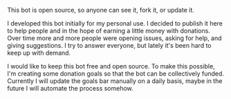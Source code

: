 This bot is open source, so anyone can see it, fork it, or update it.

I developed this bot initially for my personal use. I decided to publish it here to help people and in the hope of earning a little money with donations. Over time more and more people were opening issues, asking for help, and giving suggestions. I try to answer everyone, but lately it's been hard to keep up with demand.

I would like to keep this bot free and open source. To make this possible, I'm creating some donation goals so that the bot can be collectively funded. Currently I will update the goals bar manually on a daily basis, maybe in the future I will automate the process somehow.
